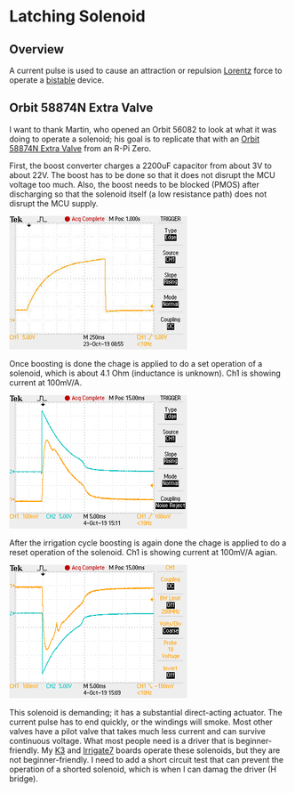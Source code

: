 # Latching Solenoid

## Overview

A current pulse is used to cause an attraction or repulsion [Lorentz] force to operate a [bistable] device.

[Lorentz]: https://en.wikipedia.org/wiki/Lorentz_force#Force_on_a_current-carrying_wire
[bistable]: https://en.wikipedia.org/wiki/Bistability


## Orbit 58874N Extra Valve

I want to thank Martin, who opened an Orbit 56082 to look at what it was doing to operate a solenoid; his goal is to replicate that with an [Orbit 58874N Extra Valve] from an R-Pi Zero. 

[Orbit 58874N Extra Valve]: https://www.amazon.com/gp/product/B003LY4I2I

First, the boost converter charges a 2200uF capacitor from about 3V to about 22V. The boost has to be done so that it does not disrupt the MCU voltage too much. Also, the boost needs to be blocked (PMOS) after discharging so that the solenoid itself (a low resistance path) does not disrupt the MCU supply.

![Orbit56082_boost](./images/Orbit56082_boost.jpg)

Once boosting is done the chage is applied to do a set operation of a solenoid, which is about 4.1 Ohm (inductance is unknown). Ch1 is showing current at 100mV/A.

![SetOrbit56082_solenoid_ch1at100mVperA](./images/SetOrbit56082_solenoid_ch1at100mVperA.png)

After the irrigation cycle boosting is again done the chage is applied to do a reset operation of the solenoid. Ch1 is showing current at 100mV/A agian.

![ResetOrbit56082_solenoid_ch1at100mVperA](./images/ResetOrbit56082_solenoid_ch1at100mVperA.png)

This solenoid is demanding; it has a substantial direct-acting actuator. The current pulse has to end quickly, or the windings will smoke. Most other valves have a pilot valve that takes much less current and can survive continuous voltage. What most people need is a driver that is beginner-friendly. My [K3] and [Irrigate7] boards operate these solenoids, but they are not beginner-friendly. I need to add a short circuit test that can prevent the operation of a shorted solenoid, which is when I can damag the driver (H bridge).  

[K3]: https://github.com/epccs/Driver/tree/master/K3
[Irrigate7]: https://github.com/epccs/Irrigate7